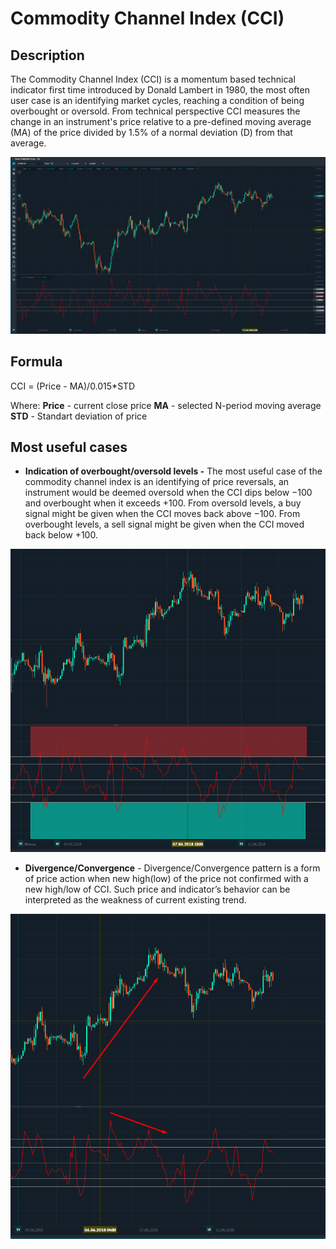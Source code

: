 # Commodity Channel Index (CCI)

## Description <a href="#description" id="description"></a>

&#x20;The Commodity Channel Index​ (CCI) is a momentum based technical indicator first time introduced by Donald Lambert in 1980, the most often user case is an identifying market cycles, reaching a condition of being overbought or oversold. From technical perspective CCI measures the change in an instrument's price relative to a pre-defined moving average (MA) of the price divided by 1.5% of a normal deviation (D) from that average.

![](../../../../.gitbook/assets/1.png)



## Formula <a href="#formula" id="formula"></a>

CCI = (Price - MA)/0.015\*STD

Where: **Price** - current close price **MA** - selected N-period moving average **STD** - Standart deviation of price

## Most useful cases <a href="#most-useful-cases" id="most-useful-cases"></a>

* **Indication of overbought/oversold levels -** The most useful case of the commodity channel index is an identifying of price reversals, an instrument would be deemed oversold when the CCI dips below −100 and overbought when it exceeds +100. From oversold levels, a buy signal might be given when the CCI moves back above −100. From overbought levels, a sell signal might be given when the CCI moved back below +100.

![](../../../../.gitbook/assets/2.png)

* **Divergence/Convergence** - Divergence/Convergence pattern is a form of price action when new high(low) of the price not confirmed with a new high/low of CCI. Such price and indicator’s behavior can be interpreted as the weakness of current existing trend.

![](../../../../.gitbook/assets/3.png)
